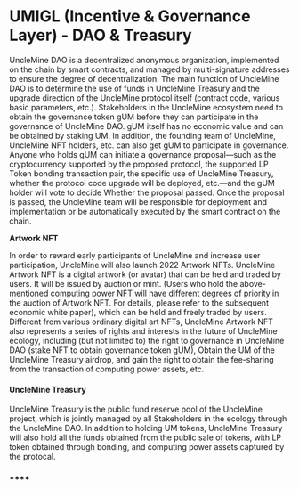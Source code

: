 # UMIGL (Incentive & Governance Layer) - DAO & Treasury

UncleMine DAO is a decentralized anonymous organization, implemented on the chain by smart contracts, and managed by multi-signature addresses to ensure the degree of decentralization. The main function of UncleMine DAO is to determine the use of funds in UncleMine Treasury and the upgrade direction of the UncleMine protocol itself (contract code, various basic parameters, etc.). Stakeholders in the UncleMine ecosystem need to obtain the governance token gUM before they can participate in the governance of UncleMine DAO. gUM itself has no economic value and can be obtained by staking UM. In addition, the founding team of UncleMine, UncleMine NFT holders, etc. can also get gUM to participate in governance. Anyone who holds gUM can initiate a governance proposal—such as the cryptocurrency supported by the proposed protocol, the supported LP Token bonding transaction pair, the specific use of UncleMine Treasury, whether the protocol code upgrade will be deployed, etc.—and the gUM holder will vote to decide Whether the proposal passed. Once the proposal is passed, the UncleMine team will be responsible for deployment and implementation or be automatically executed by the smart contract on the chain.

**Artwork NFT**

In order to reward early participants of UncleMine and increase user participation, UncleMine will also launch 2022 Artwork NFTs. UncleMine Artwork NFT is a digital artwork (or avatar) that can be held and traded by users. It will be issued by auction or mint. (Users who hold the above-mentioned computing power NFT will have different degrees of priority in the auction of Artwork NFT. For details, please refer to the subsequent economic white paper), which can be held and freely traded by users. Different from various ordinary digital art NFTs, UncleMine Artwork NFT also represents a series of rights and interests in the future of UncleMine ecology, including (but not limited to) the right to governance in UncleMine DAO (stake NFT to obtain governance token gUM), Obtain the UM of the UncleMine Treasury airdrop, and gain the right to obtain the fee-sharing from the transaction of computing power assets, etc.

#### **UncleMine Treasury** <a href="_pnj8tzysa034" id="_pnj8tzysa034"></a>

UncleMine Treasury is the public fund reserve pool of the UncleMine project, which is jointly managed by all Stakeholders in the ecology through the UncleMine DAO. In addition to holding UM tokens, UncleMine Treasury will also hold all the funds obtained from the public sale of tokens, with LP token obtained through bonding, and computing power assets captured by the protocal.

### **** <a href="_jm0kx6j0z3au" id="_jm0kx6j0z3au"></a>
